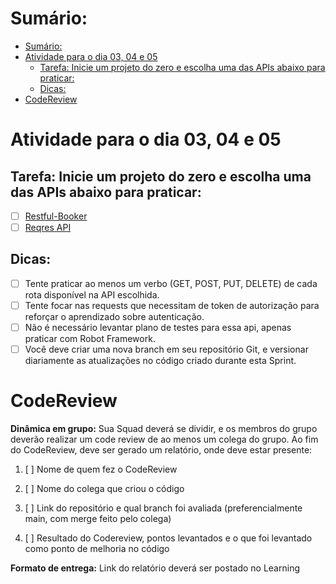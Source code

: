 <!-- TOC -->
# Sumário:
- [Sumário:](#sumário)
- [Atividade para o dia 03, 04 e 05](#atividade-para-o-dia-03-04-e-05)
  - [Tarefa: Inicie um projeto do zero e escolha uma das APIs abaixo para praticar:](#tarefa-inicie-um-projeto-do-zero-e-escolha-uma-das-apis-abaixo-para-praticar)
  - [Dicas:](#dicas)
- [CodeReview](#codereview)
<!-- /TOC -->

# Atividade para o dia 03, 04 e 05

## Tarefa: Inicie um projeto do zero e escolha uma das APIs abaixo para praticar:

- [ ] [Restful-Booker](https://restful-booker.herokuapp.com/apidoc/index.html)
- [ ] [Reqres API](https://reqres.in/)

## Dicas:

- [ ] Tente praticar ao menos um verbo (GET, POST, PUT, DELETE) de cada rota disponível na API escolhida.
- [ ] Tente focar nas requests que necessitam de token de autorização para reforçar o aprendizado sobre autenticação.
- [ ] Não é necessário levantar plano de testes para essa api, apenas praticar com Robot Framework.
- [ ] Você deve criar uma nova branch em seu repositório Git, e versionar diariamente as atualizações no código criado durante esta Sprint.

# CodeReview

**Dinâmica em grupo:** Sua Squad deverá se dividir, e os membros do grupo deverão realizar um code review de ao menos um colega do grupo. Ao fim do CodeReview, deve ser gerado um relatório, onde deve estar presente:

1. [ ] Nome de quem fez o CodeReview

2. [ ] Nome do colega que criou o código

3. [ ] Link do repositório e qual branch foi avaliada (preferencialmente main, com merge feito pelo colega)

4. [ ] Resultado do Codereview, pontos levantados e o que foi levantado como ponto de melhoria no código

**Formato de entrega:** Link do relatório deverá ser postado no Learning